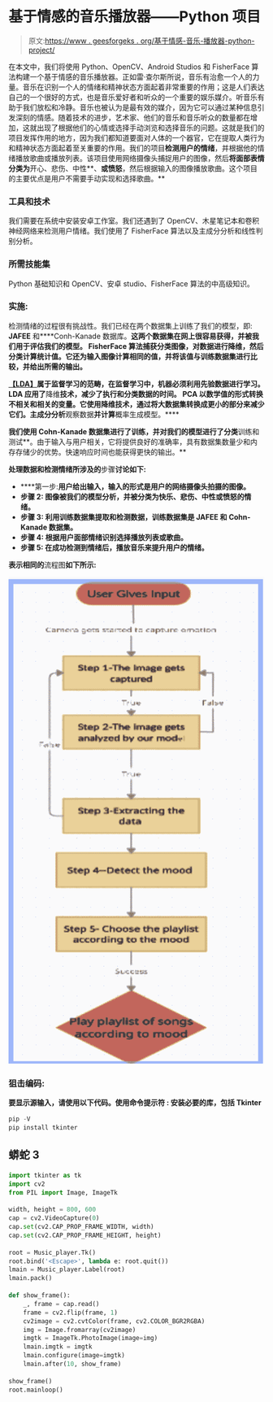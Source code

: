 # 基于情感的音乐播放器——Python 项目

> 原文:[https://www . geesforgeks . org/基于情感-音乐-播放器-python-project/](https://www.geeksforgeeks.org/emotion-based-music-player-python-project/)

在本文中，我们将使用 Python、OpenCV、Android Studios 和 FisherFace 算法构建一个基于情感的音乐播放器。正如雷·查尔斯所说，音乐有治愈一个人的力量。音乐在识别一个人的情绪和精神状态方面起着非常重要的作用；这是人们表达自己的一个很好的方式，也是音乐爱好者和听众的一个重要的娱乐媒介。听音乐有助于我们放松和冷静。音乐也被认为是最有效的媒介，因为它可以通过某种信息引发深刻的情感。随着技术的进步，艺术家、他们的音乐和音乐听众的数量都在增加，这就出现了根据他们的心情或选择手动浏览和选择音乐的问题。这就是我们的项目发挥作用的地方，因为我们都知道要面对人体的一个器官，它在提取人类行为和精神状态方面起着至关重要的作用。我们的项目**检测用户的情绪**，并根据他的情绪播放歌曲或播放列表。该项目使用网络摄像头捕捉用户的图像，然后**将面部表情分类为**开心、悲伤、中性**、**或愤怒**，然后根据输入的图像播放歌曲。这个项目的主要优点是用户不需要手动实现和选择歌曲。**

### **工具和技术**

我们需要在系统中安装安卓工作室。我们还遇到了 OpenCV、木星笔记本和卷积神经网络来检测用户情绪。我们使用了 FisherFace 算法以及主成分分析和线性判别分析。

### 所需技能集

Python 基础知识和 OpenCV、安卓 studio、FisherFace 算法的中高级知识。

### **实施:**

检测情绪的过程很有挑战性。我们已经在两个数据集上训练了我们的模型，即: **JAFEE** 和****Conh-Kanade 数据库。**这两个数据集在网上很容易获得，并被我们用于评估我们的模型。 **FisherFace 算法**捕获分类图像，对数据进行降维，然后分类计算统计值。它还为输入图像计算相同的值，并将该值与训练数据集进行比较，并给出所需的输出。**

**[**【LDA】**](https://www.geeksforgeeks.org/ml-linear-discriminant-analysis/)属于监督学习的范畴，在监督学习中，机器必须利用先验数据进行学习。LDA 应用了**降维**技术，减少了执行和分类数据的时间。 **PCA** 以数学值的形式转换不相关和相关的变量。它使用降维技术，通过将大数据集转换成更小的部分来减少它们。主成分分析**观察数据**并计算**概率生成模型。****

**我们使用 Cohn-Kanade 数据集进行了训练，并对我们的模型进行了分类**训练和测试**。由于输入与用户相关，它将提供良好的准确率，具有数据集数量少和内存存储少的优势。快速响应时间也能获得更快的输出。**

**处理数据和检测情绪所涉及的**步骤**讨论如下:**

*   ****第一步:**用户给出输入，输入的形式是用户的网络摄像头拍摄的图像。**
*   ****步骤 2:** 图像被我们的模型分析，并被分类为快乐、悲伤、中性或愤怒的情绪。**
*   ****步骤 3:** 利用训练数据集提取和检测数据，训练数据集是 JAFEE 和 Cohn-Kanade 数据集。**
*   ****步骤 4:** 根据用户面部情绪识别选择播放列表或歌曲。**
*   ****步骤 5:** 在成功检测到情绪后，播放音乐来提升用户的情绪。**

**表示相同的**流程图**如下所示:**

**![](img/11215947e81eef5741990e76c30c7e8a.png)**

### ****狙击编码:****

**要显示源输入，请使用以下代码。使用命令提示符 **:** 安装必要的库，包括 **Tkinter****

```py
pip -V
pip install tkinter
```

## **蟒蛇 3**

```py
import tkinter as tk
import cv2
from PIL import Image, ImageTk

width, height = 800, 600
cap = cv2.VideoCapture(0)
cap.set(cv2.CAP_PROP_FRAME_WIDTH, width)
cap.set(cv2.CAP_PROP_FRAME_HEIGHT, height)

root = Music_player.Tk()
root.bind('<Escape>', lambda e: root.quit())
lmain = Music_player.Label(root)
lmain.pack()

def show_frame():
    _, frame = cap.read()
    frame = cv2.flip(frame, 1)
    cv2image = cv2.cvtColor(frame, cv2.COLOR_BGR2RGBA)
    img = Image.fromarray(cv2image)
    imgtk = ImageTk.PhotoImage(image=img)
    lmain.imgtk = imgtk
    lmain.configure(image=imgtk)
    lmain.after(10, show_frame)

show_frame()
root.mainloop()
```